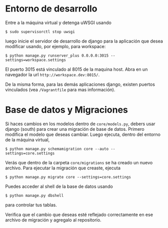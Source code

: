 # Entorno de desarrollo

Entre a la máquina virtual y detenga uWSGI usando 
```
$ sudo supervisorctl stop uwsgi
```
luego inicie el servidor de desarrollo de django para la aplicación que desea modificar usando, por ejemplo, para workspace:
```
$ python manage.py runserver_plus 0.0.0.0:3015 --settings=workspace.settings
```

El puerto 3015 está vinculado al 8015 de la maquina host. 
Abra en un navegador la url `http://workspace.dev:8015/`. 

De la misma forma, para las demás aplicaciones django, existen puertos vinculados (vea `/Vagrantfile` para mas información).


# Base de datos y Migraciones

Si haces cambios en los modelos dentro de `core/models.py`, debers usar django (south) para crear una migración de base de datos. Primero modifica el modelo que deseas cambiar. Luego ejecuta, dentro del entorno de la máquina virtual, 
```
$ python manage.py schemamigration core --auto --settings=core.settings
```
Verás que dentro de la carpeta `core/migrations` se ha creado un nuevo archivo. Para ejecutar la migración que creaste, ejecuta
```
$ python manage.py migrate core --settings=core.settings
```
Puedes acceder al shell de la base de datos usando 
```
$ python manage.py dbshell
```
para controlar tus tablas.

Verifica que el cambio que deseas esté reflejado correctamente en ese archivo de migración y agregalo al repositorio.
